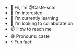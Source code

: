 - 👋 Hi, I’m @Caste-scm
- 👀 I’m interested
- 🌱 I’m currently learning 
- 💞️ I’m looking to collaborate on
- 📫 How to reach me 
- 😄 Pronouns: caste
- ⚡ Fun fact: 

<!---
Caste-scm/Caste-scm is a ✨ special ✨ repository because its `README.md` (this file) appears on your GitHub profile.
You can click the Preview link to take a look at your changes.
--->
